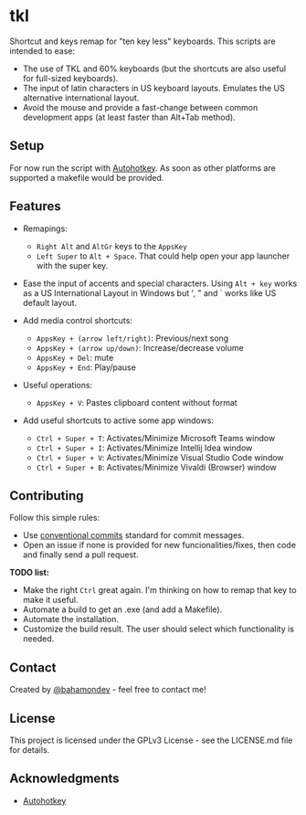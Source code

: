 # tkl

Shortcut and keys remap for "ten key less" keyboards. This scripts are intended to ease: 
 * The use of TKL and 60% keyboards (but the shortcuts are also useful for full-sized keyboards).
 * The input of latin characters in US keyboard layouts. Emulates the US alternative international layout.
 * Avoid the mouse and provide a fast-change between common development apps (at least faster than Alt+Tab method).

## Setup

For now run the script with [Autohotkey](https://www.autohotkey.com). As soon as other platforms are supported a makefile would be provided.

## Features

  * Remapings:
    * `Right Alt` and `AltGr` keys to the `AppsKey`
    * `Left Super` to `Alt + Space`. That could help open your app launcher with the super key.
    
  * Ease the input of accents and special characters.
    Using `Alt + key` works as a US International Layout in Windows but ', " and ` works like US default layout.

  * Add media control shortcuts:
    * `AppsKey + (arrow left/right)`: Previous/next song
    * `AppsKey + (arrow up/down)`: Increase/decrease volume
    * `AppsKey + Del`: mute
    * `AppsKey + End`: Play/pause
    
  * Useful operations:
    * `AppsKey + V`: Pastes clipboard content without format
    
  * Add useful shortcuts to active some app windows:
    * `Ctrl + Super + T`: Activates/Minimize Microsoft Teams window
    * `Ctrl + Super + I`: Activates/Minimize Intellij Idea window
    * `Ctrl + Super + V`: Activates/Minimize Visual Studio Code window
    * `Ctrl + Super + B`: Activates/Minimize Vivaldi (Browser) window

## Contributing

Follow this simple rules:

 * Use [conventional commits](conventionalcommits.org) standard for commit messages.
 * Open an issue if none is provided for new funcionalities/fixes, then code and finally send a pull request.
 
**TODO list:**
 
 * Make the right `Ctrl` great again. I'm thinking on how to remap that key to make it useful.
 * Automate a build to get an .exe (and add a Makefile).
 * Automate the installation.
 * Customize the build result. The user should select which functionality is needed.

## Contact

Created by [@bahamondev](https://bahamonde.dev) - feel free to contact me!

## License

This project is licensed under the GPLv3 License - see the LICENSE.md file for details.

## Acknowledgments

 * [Autohotkey](https://www.autohotkey.com)
